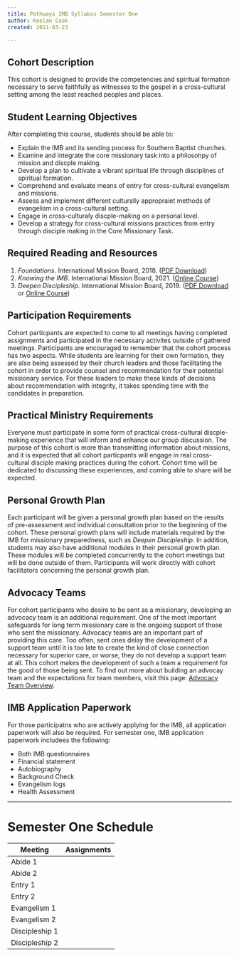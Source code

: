 ```yaml
---
title: Pathways IMB Syllabus Semester One
author: Keelan Cook
created: 2021-03-23

---
```


## Cohort Description
This cohort is designed to provide the competencies and spiritual formation necessary to serve faithfully as witnesses to the gospel in a cross-cultural setting among the least reached peoples and places.

## Student Learning Objectives
After completing this course, students should be able to:
* Explain the IMB and its sending process for Southern Baptist churches.
* Examine and integrate the core missionary task into a philosohpy of mission and discple making.
* Develop a plan to cultivate a vibrant spiritual life through disciplines of spiritual formation.
* Comprehend and evaluate means of entry for cross-cultural evangelism and missions.
* Assess and implement different culturally appropraiet methods of evangelism in a cross-cultural setting.
* Engage in cross-culturaly discple-making on a personal level.
* Develop a strategy for cross-cultural missions practices from entry through disciple making in the Core Missionary Task.

## Required Reading and Resources
1. *Foundations*. International Mission Board, 2018. ([PDF Download](https://www.imb.org/wp-content/uploads/2020/03/Foundations-English-v2.pdf))
2. *Knowing the IMB*. International Mission Board, 2021. ([Online Course](https://imb.pathwright.com/library/knowing-imb/199579/about/))
3. *Deepen Discipleship*. International Mission Board, 2019. ([PDF Download](https://www.imb.org/wp-content/uploads/2019/10/Deepen-Discipleship-v2.pdf) or [Online Course](https://imb.pathwright.com/library/deepen-discipleship-055f43a0/102497/about/))

## Participation Requirements
Cohort particpants are expected to come to all meetings having completed assignments and participated in the necessary activites outside of gathered meetings. Participants are encouraged to remember that the cohort process has two aspects. While students are learning for their own formation, they are also being assessed by their church leaders and those facilitating the cohort in order to provide counsel and recommendation for their potential missionary service. For these leaders to make these kinds of decisions about recommendation with integrity, it takes spending time with the candidates in preparation.

## Practical Ministry Requirements
Everyone must participate in some form of practical cross-cultural discple-making experience that will inform and enhance our group discussion. The purpose of this cohort is more than transmitting information about missions, and it is expected that all cohort particpants will engage in real cross-cultural disciple making practices during the cohort. Cohort time will be dedicated to discussing these experiences, and coming able to share will be expected.

## Personal Growth Plan
Each participant will be given a personal growth plan based on the results of pre-assessment and individual consultation prior to the beginning of the cohort. These personal growth plans will include materials required by the IMB for missionary preparedness, such as *Deepen Discipleship*. In addition, students may also have additional modules in their personal growth plan. These modules will be completed concurrently to the cohort meetings but will be done outside of them. Participants will work directly with cohort facilitators concerning the personal growth plan.

## Advocacy Teams
For cohort participants who desire to be sent as a missionary, developing an advocacy team is an additional requirement. One of the most important safeguards for long term missionary care is the ongoing support of those who sent the missionary. Advocacy teams are an important part of providing this care. Too often, sent ones delay the development of a support team until it is too late to create the kind of close connection necessary for superior care, or worse, they do not develop a support team at all. This cohort makes the development of such a team a requirement for the good of those being sent. To find out more about building an advocay team and the expectations for team members, visit this page: [Advocacy Team Overview](https://pathways.ml/docs/advocacy-team-overview/).

## IMB Application Paperwork
For those participatns who are actively applying for the IMB, all application paperwork will also be required. For semester one, IMB application paperwork includees the following:
* Both IMB questionnaires
* Financial statement
* Autobiography
* Background Check
* Evangelism logs
* Health Assessment

---
# Semester One Schedule
|Meeting        |Assignments|
|---------------|-----------|
|Abide 1        |           |
|Abide 2        |           |
|Entry 1        |           |
|Entry 2        |           |
|Evangelism 1   |           |
|Evangelism 2   |           |
|Discipleship 1 |           |
|Discipleship 2 |           |